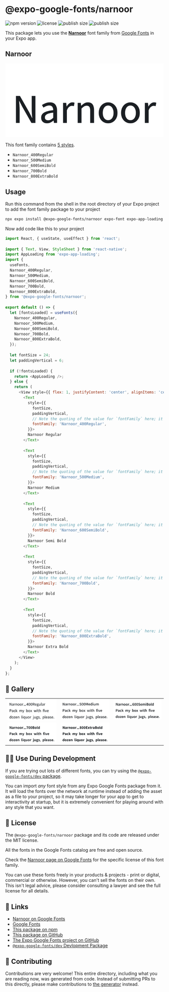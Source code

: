 # @expo-google-fonts/narnoor

![npm version](https://flat.badgen.net/npm/v/@expo-google-fonts/narnoor)
![license](https://flat.badgen.net/github/license/expo/google-fonts)
![publish size](https://flat.badgen.net/packagephobia/install/@expo-google-fonts/narnoor)
![publish size](https://flat.badgen.net/packagephobia/publish/@expo-google-fonts/narnoor)

This package lets you use the [**Narnoor**](https://fonts.google.com/specimen/Narnoor) font family from [Google Fonts](https://fonts.google.com/) in your Expo app.

## Narnoor

![Narnoor](./font-family.png)

This font family contains [5 styles](#-gallery).

- `Narnoor_400Regular`
- `Narnoor_500Medium`
- `Narnoor_600SemiBold`
- `Narnoor_700Bold`
- `Narnoor_800ExtraBold`

## Usage

Run this command from the shell in the root directory of your Expo project to add the font family package to your project
```sh
npx expo install @expo-google-fonts/narnoor expo-font expo-app-loading
```

Now add code like this to your project
```js
import React, { useState, useEffect } from 'react';

import { Text, View, StyleSheet } from 'react-native';
import AppLoading from 'expo-app-loading';
import {
  useFonts,
  Narnoor_400Regular,
  Narnoor_500Medium,
  Narnoor_600SemiBold,
  Narnoor_700Bold,
  Narnoor_800ExtraBold,
} from '@expo-google-fonts/narnoor';

export default () => {
  let [fontsLoaded] = useFonts({
    Narnoor_400Regular,
    Narnoor_500Medium,
    Narnoor_600SemiBold,
    Narnoor_700Bold,
    Narnoor_800ExtraBold,
  });

  let fontSize = 24;
  let paddingVertical = 6;

  if (!fontsLoaded) {
    return <AppLoading />;
  } else {
    return (
      <View style={{ flex: 1, justifyContent: 'center', alignItems: 'center' }}>
        <Text
          style={{
            fontSize,
            paddingVertical,
            // Note the quoting of the value for `fontFamily` here; it expects a string!
            fontFamily: 'Narnoor_400Regular',
          }}>
          Narnoor Regular
        </Text>

        <Text
          style={{
            fontSize,
            paddingVertical,
            // Note the quoting of the value for `fontFamily` here; it expects a string!
            fontFamily: 'Narnoor_500Medium',
          }}>
          Narnoor Medium
        </Text>

        <Text
          style={{
            fontSize,
            paddingVertical,
            // Note the quoting of the value for `fontFamily` here; it expects a string!
            fontFamily: 'Narnoor_600SemiBold',
          }}>
          Narnoor Semi Bold
        </Text>

        <Text
          style={{
            fontSize,
            paddingVertical,
            // Note the quoting of the value for `fontFamily` here; it expects a string!
            fontFamily: 'Narnoor_700Bold',
          }}>
          Narnoor Bold
        </Text>

        <Text
          style={{
            fontSize,
            paddingVertical,
            // Note the quoting of the value for `fontFamily` here; it expects a string!
            fontFamily: 'Narnoor_800ExtraBold',
          }}>
          Narnoor Extra Bold
        </Text>
      </View>
    );
  }
};

```

## 🔡 Gallery


||||
|-|-|-|
|![Narnoor_400Regular](./Narnoor_400Regular.ttf.png)|![Narnoor_500Medium](./Narnoor_500Medium.ttf.png)|![Narnoor_600SemiBold](./Narnoor_600SemiBold.ttf.png)||
|![Narnoor_700Bold](./Narnoor_700Bold.ttf.png)|![Narnoor_800ExtraBold](./Narnoor_800ExtraBold.ttf.png)|||


## 👩‍💻 Use During Development

If you are trying out lots of different fonts, you can try using the [`@expo-google-fonts/dev` package](https://github.com/expo/google-fonts/tree/master/font-packages/dev#readme).

You can import *any* font style from any Expo Google Fonts package from it. It will load the fonts
over the network at runtime instead of adding the asset as a file to your project, so it may take longer
for your app to get to interactivity at startup, but it is extremely convenient
for playing around with any style that you want.

## 📖 License

The `@expo-google-fonts/narnoor` package and its code are released under the MIT license.

All the fonts in the Google Fonts catalog are free and open source.

Check the [Narnoor page on Google Fonts](https://fonts.google.com/specimen/Narnoor) for the specific license of this font family.

You can use these fonts freely in your products & projects - print or digital, commercial or otherwise. However, you can't sell the fonts on their own. This isn't legal advice, please consider consulting a lawyer and see the full license for all details.

## 🔗 Links

- [Narnoor on Google Fonts](https://fonts.google.com/specimen/Narnoor)
- [Google Fonts](https://fonts.google.com/)
- [This package on npm](https://www.npmjs.com/package/@expo-google-fonts/narnoor)
- [This package on GitHub](https://github.com/expo/google-fonts/tree/master/font-packages/narnoor)
- [The Expo Google Fonts project on GitHub](https://github.com/expo/google-fonts)
- [`@expo-google-fonts/dev` Devlopment Package](https://github.com/expo/google-fonts/tree/master/font-packages/dev)

## 🤝 Contributing

Contributions are very welcome! This entire directory, including what you are reading now, was generated from code. Instead of submitting PRs to this directly, please make contributions to [the generator](https://github.com/expo/google-fonts/tree/master/packages/generator) instead.
